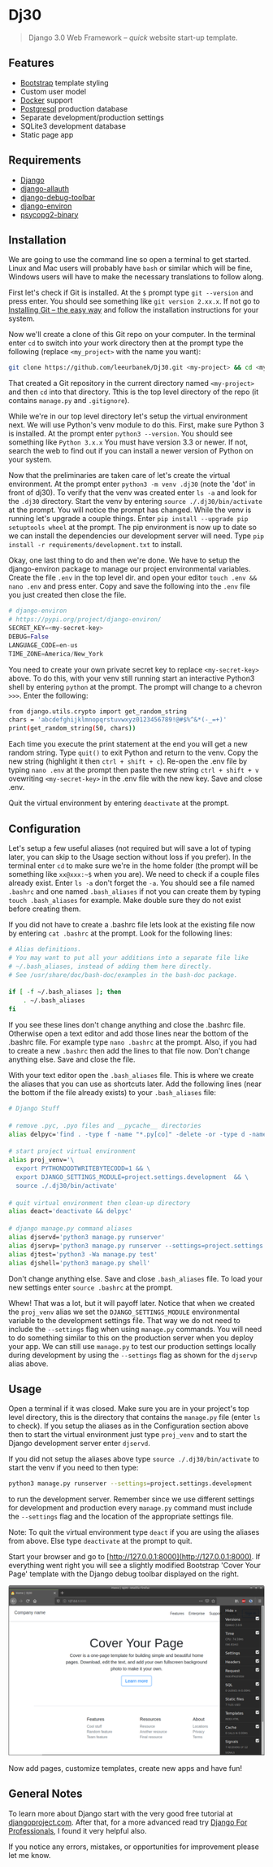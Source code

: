 # Dj30

> Django 3.0 Web Framework – *quick* website start-up template.

## Features

* [Bootstrap](https://getbootstrap.com/) template styling
* Custom user model
* [Docker](https://docs.docker.com/compose/django/) support
* [Postgresql](https://www.postgresql.org/) production database
* Separate development/production settings
* SQLite3 development database
* Static page app

## Requirements

* [Django](https://www.djangoproject.com/)
* [django-allauth](https://django-allauth.readthedocs.io/en/latest/)
* [django-debug-toolbar](https://django-debug-toolbar.readthedocs.io/en/latest/)
* [django-environ](https://django-environ.readthedocs.io/en/latest/)
* [psycopg2-binary](https://pypi.org/project/psycopg2-binary/)

## Installation

We are going to use the command line so open a terminal to get started. Linux and Mac users will probably have `bash` or similar which will be fine, Windows users will have to make the necessary translations to follow along.

First let's check if Git is installed. At the `$` prompt type `git --version` and press enter. You should see something like `git version 2.xx.x`. If not go to [Installing Git – the easy way](https://gist.github.com/derhuerst/1b15ff4652a867391f03) and follow the installation instructions for your system.

Now we'll create a clone of this Git repo on your computer. In the terminal enter `cd` to switch into your work directory then at the prompt type the following (replace `<my_project>` with the name you want):

```bash
git clone https://github.com/leeurbanek/Dj30.git <my-project> && cd <my-project>
```

That created a Git repository in the current directory named `<my-project>` and then `cd` into that directory. Tthis is the top level directory of the repo (it contains `manage.py` and `.gitignore`).

While we're in our top level directory let's setup the virtual environment next. We will use Python's venv module to do this. First, make sure Python 3 is installed. At the prompt enter `python3 --version`. You should see something like `Python 3.x.x` You must have version 3.3 or newer. If not, search the web to find out if you can install a newer version of Python on your system.

Now that the preliminaries are taken care of let's create the virtual environment. At the prompt enter `python3 -m venv .dj30` (note the 'dot' in front of dj30). To verify that the venv was created enter `ls -a` and look for the `.dj30` directory. Start the venv by entering `source ./.dj30/bin/activate` at the prompt. You will notice the prompt has changed. While the venv is running let's upgrade a couple things. Enter `pip install --upgrade pip setuptools wheel` at the prompt. The pip environment is now up to date so we can install the dependencies our development server will need. Type `pip install -r requirements/development.txt` to install.

Okay, one last thing to do and then we're done. We have to setup the django-environ package to manage our project environmental variables. Create the file `.env` in the top level dir. and open your editor `touch .env && nano .env` and press enter. Copy and save the following into the `.env` file you just created then close the file.

```python
# django-environ
# https://pypi.org/project/django-environ/
SECRET_KEY=<my-secret-key>
DEBUG=False
LANGUAGE_CODE=en-us
TIME_ZONE=America/New_York
```

You need to create your own private secret key to replace `<my-secret-key>` above. To do this, with your venv still running start an interactive Python3 shell by entering `python` at the prompt. The prompt will change to a chevron `>>>`. Enter the following:

```bash
from django.utils.crypto import get_random_string
chars = 'abcdefghijklmnopqrstuvwxyz0123456789!@#$%^&*(-_=+)'
print(get_random_string(50, chars))
```

Each time you execute the print statement at the end you will get a new random string. Type `quit()` to exit Python and return to the venv. Copy the new string (highlight it then `ctrl + shift + c`). Re-open the .env file by typing `nano .env` at the prompt then paste the new string `ctrl + shift + v` ovewriting `<my-secret-key>` in the .env file with the new key. Save and close .env.

Quit the virtual environment by entering `deactivate` at the prompt.

## Configuration

Let's setup a few useful aliases (not required but will save a lot of typing later, you can skip to the Usage section without loss if you prefer). In the terminal enter `cd` to make sure we're in the home folder (the prompt will be something like `xx@xxx:~$` when you are). We need to check if a couple files already exist. Enter `ls -a` don't forget the `-a`. You should see a file named `.bashrc` and one named `.bash_aliases` if not you can create them by typing `touch .bash_aliases` for example. Make double sure they do not exist before creating them.

If you did not have to create a .bashrc file lets look at the existing file now by entering `cat .bashrc` at the prompt. Look for the following lines:

```bash
# Alias definitions.
# You may want to put all your additions into a separate file like
# ~/.bash_aliases, instead of adding them here directly.
# See /usr/share/doc/bash-doc/examples in the bash-doc package.

if [ -f ~/.bash_aliases ]; then
    . ~/.bash_aliases
fi
```

If you see these lines don't change anything and close the .bashrc file. Otherwise open a text editor and add those lines near the bottom of the .bashrc file. For example type `nano .bashrc` at the prompt. Also, if you had to create a new `.bashrc` then add the lines to that file now. Don't change anything else. Save and close the file.

With your text editor open the `.bash_aliases` file. This is where we create the aliases that you can use as shortcuts later. Add the following lines (near the bottom if the file already exists) to your `.bash_aliases` file:

```bash
# Django Stuff

# remove .pyc, .pyo files and __pycache__ directories
alias delpyc='find . -type f -name "*.py[co]" -delete -or -type d -name "__pycache__" -delete'

# start project virtual environment
alias proj_venv='\
  export PYTHONDODTWRITEBYTECODD=1 && \
  export DJANGO_SETTINGS_MODULE=project.settings.development  && \
  source ./.dj30/bin/activate'

# quit virtual environment then clean-up directory
alias deact='deactivate && delpyc'

# django manage.py command aliases
alias djservd='python3 manage.py runserver'
alias djservp='python3 manage.py runserver --settings=project.settings.production'
alias djtest='python3 -Wa manage.py test'
alias djshell='python3 manage.py shell'
```

Don't change anything else. Save and close `.bash_aliases` file. To load your new settings enter `source .bashrc` at the prompt.

Whew! That was a lot, but it will payoff later. Notice that when we created the `proj_venv` alias we set the `DJANGO_SETTINGS_MODULE` environmental variable to the development settings file. That way we do not need to include the `--settings` flag when using `manage.py` commands. You will need to do something similar to this on the production server when you deploy your app. We can still use `manage.py` to test our production settings locally during development by using the `--settings` flag as shown for the `djservp` alias above.

## Usage

Open a terminal if it was closed. Make sure you are in your project's top level directory, this is the directory that contains the `manage.py` file (enter `ls` to check). If you setup the aliases as in the Configuration section above then to start the virtual environment just type `proj_venv` and to start the Django development server enter `djservd`.

If you did not setup the aliases above type `source ./.dj30/bin/activate` to start the venv if you need to then type:

```bash
python3 manage.py runserver --settings=project.settings.development
```

to run the development server. Remember since we use different settings for development and production every `manage.py` command must include the `--settings` flag and the location of the appropriate settings file.

Note: To quit the virtual environment type `deact` if you are using the aliases from above. Else type `deactivate` at the prompt to quit.

Start your browser and go to [http://127.0.0.1:8000](http://127.0.0.1:8000). If everything went right you will see a slightly modified Bootstrap 'Cover Your Page' template with the Django debug toolbar displayed on the right.

![Cover page screenshot](static/img/index.png)

Now add pages, customize templates, create new apps and have fun!

## General Notes

To learn more about Django start with the very good free tutorial at [djangoproject.com](https://docs.djangoproject.com/en/3.0/). After that, for a more advanced read try [Django For Professionals](https://djangoforprofessionals.com/), I found it very helpful also.

If you notice any errors, mistakes, or opportunities for improvement please let me know.

